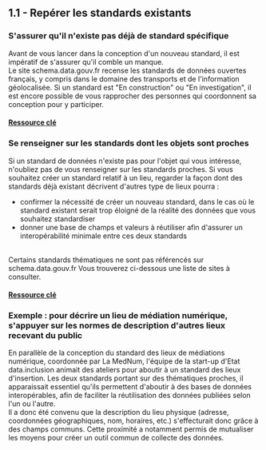 ## 1.1 - Repérer les standards existants

### S'assurer qu'il n'existe pas déjà de standard spécifique

Avant de vous lancer dans la conception d'un nouveau standard, il est impératif de s'assurer qu'il comble un manque. <br>
Le site schema.data.gouv.fr recense les standards de données ouvertes français, y compris dans le domaine des transports et de l'information géolocalisée. Si un standard est "En construction" ou "En investigation", il est encore possible de vous rapprocher des personnes qui coordonnent sa conception pour y participer.  

#### [Ressource clé](https://schema.data.gouv.fr/schemas.html?q=)

### Se renseigner sur les standards dont les objets sont proches 

Si un standard de données n'existe pas pour l'objet qui vous intéresse, n'oubliez pas de vous renseigner sur les standards proches. Si vous souhaitez créer un standard relatif à un lieu, regarder la façon dont des standards déjà existant décrivent d'autres type de lieux pourra :  
- confirmer la nécessité de créer un nouveau standard, dans le cas où le standard existant serait trop éloigné de la réalité des données que vous souhaitez standardiser 
- donner une base de champs et valeurs à réutiliser afin d'assurer un interopérabilité minimale entre ces deux standards    
<br>
Certains standards thématiques ne sont pas référencés sur schema.data.gouv.fr Vous trouverez ci-dessous une liste de sites à consulter.  

#### [Ressource clé](https://schema.data.gouv.fr/schemas.html?q=)

### Exemple : pour décrire un lieu de médiation numérique, s'appuyer sur les normes de description d'autres lieux recevant du public 

En parallèle de la conception du standard des lieux de médiations numérique, coordonnée par La MedNum, l'équipe de la start-up d'Etat data.inclusion animait des ateliers pour aboutir à un standard des lieux d'insertion. Les deux standards portant sur des thématiques proches, il apparaissait essentiel qu'ils permettent d'aboutir à des bases de données interopérables, afin de faciliter la réutilisation des données publiées selon l'un ou l'autre. <br>
Il a donc été convenu que la description du lieu physique (adresse, coordonnées géographiques, nom, horaires, etc.) s'effecturait donc grâce à des champs communs. Cette proximité a notamment permis de mutualiser les moyens pour créer un outil commun de collecte des données. 
